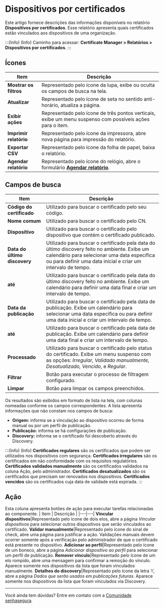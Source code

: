 # Dispositivos por certificados

Este artigo fornece descrições das informações disponíveis no relatório **Dispositivos por certificados**. Esse relatório apresenta quais certificados estão vinculados aos dispositivos de uma organização.

:::(Info) (Info)
Caminho para acessar: **Certificate Manager > Relatórios > Dispositivos por certificados**.
:::

## Ícones
| Item | Descrição |
| --- | --- |
|**Mostrar os filtros**|Representado pelo ícone da lupa, exibe ou oculta os campos de busca na tela.|
|**Atualizar**|Representado pelo ícone de seta no sentido anti-horário, atualiza a página.|
|**Exibir ações**|Representado pelo ícone de três pontos verticais, exibe um menu suspenso com possíveis ações para o item.|
|**Imprimir relatório**|Representado pelo ícone da impressora, abre nova página para impressão do relatório.|
|**Exportar CSV**|Representado pelo ícone da folha de papel, baixa o relatório.|
|**Agendar relatório**|Representado pelo ícone do relógio, abre o formulário **[Agendar relatório](/v3-33/docs/pt/general-information-how-to-issue-download-and-schedule-device-reports)**.|

## Campos de busca
| Item | Descrição |
| --- | --- |
**Código do certificado**|Utilizado para buscar o certificado pelo seu código.
**Nome comum**|Utilizado para buscar o certificado pelo CN.
**Dispositivo**|Utilizado para buscar o certificado pelo dispositivo que contém o certificado publicado.
**Data do último discovery**|Utilizado para buscar o certificado pela data do último discovery feito no ambiente. Exibe um calendário para selecionar uma data específica ou para definir uma data inicial e criar um intervalo de tempo.
**até**|Utilizado para buscar o certificado pela data do último discovery feito no ambiente. Exibe um calendário para definir uma data final e criar um intervalo de tempo.
**Data da publicação**|Utilizado para buscar o certificado pela data de publicação. Exibe um calendário para selecionar uma data específica ou para definir uma data inicial e criar um intervalo de tempo.
**até**|Utilizado para buscar o certificado pela data de publicação. Exibe um calendário para definir uma data final e criar um intervalo de tempo.
**Processado**|Utilizado para buscar o certificado pelo status do certificado. Exibe um menu suspenso com as opções: *Irregular, Validado manualmente, Desatualizado, Vencido*, e *Regular*.
|**Filtrar**|Botão para executar o processo de filtragem configurado.|
|**Limpar**|Botão para limpar os campos preenchidos.|

Os resultados são exibidos em formato de lista na tela, com colunas nomeadas conforme os campos correspondentes. A lista apresenta informações que não constam nos campos de busca:

* **Origem:** informa se a vinculação ao dispositivo ocorreu de forma manual ou por um perfil de publicação.
* **Publicação:** informa se há configurações de publicação.  
* **Discovery:** informa se o certificado foi descoberto através do Discovery. 

:::(Info) (Info)
**Certificados regulares** são os certificados que podem ser utilizados nos dispositivos com segurança.
**Certificados irregulares** são os certificados em não conformidade com os requisitos regulatórios.
**Certificados validados manualmente** são os certificados validados na coluna Ação, pelo administrador. 
**Certificados desatualizados** são os certificados que precisam ser renovados nos dispositivos.
**Certificados vencidos** são os certificados cuja data de validade está expirada.
:::

## Ação
Esta coluna apresenta botões de ação para executar tarefas relacionadas ao componente.
| Item | Descrição |
|---|---|
**Vincular dispositivos**|Representado pelo ícone de dois elos, abre a página *Vincular dispositivos* para selecionar outros dispositivos que serão vinculados ao certificado.
**Validar manualmente**|Representado pelo ícone do sinal de check, abre uma página para justificar a ação. Validações manuais devem ocorrer somente após a verificação pelo administrador de que o certificado está presente no dispositivo.
**Adicionar ao perfil**|Representado pelo ícone de um boneco, abre a página *Adicionar dispositivo ao perfil* para selecionar um perfil de publicação.
**Remover vínculo**|Representado pelo ícone de um elo rompido, abre uma mensagem para confirmar a remoção do vínculo. Aparece somente nos dispositivos da lista que foram vinculados manualmente.
**Detalhes do discovery**|Representado pelo ícone da letra ‘i’, abre a página *Dados que serão usados em publicações futuras*. Aparece somente nos dispositivos da lista que foram vinculados via Discovery. 
***
Você ainda tem dúvidas? Entre em contato com a [Comunidade senhasegura](https://community.senhasegura.io/).
